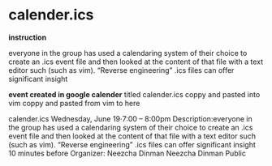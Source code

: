# calender.ics

**instruction**

everyone in the group has used a calendaring system of their choice to create
an .ics event file and then looked at the content of that file with a text editor
such (such as vim). “Reverse engineering” .ics files can offer significant
insight

**event created in google calender**
titled calender.ics
coppy and pasted into vim
coppy and pasted from vim to here


calender.ics
Wednesday, June 19⋅7:00 – 8:00pm
Description:everyone in the group has used a calendaring system of their choice to create
an .ics event file and then looked at the content of that file with a text editor
such (such as vim). “Reverse engineering” .ics files can offer significant
insight
10 minutes before
Organizer: Neezcha Dinman
Neezcha Dinman
Public
